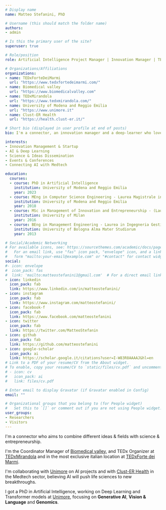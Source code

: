 ```yaml
---
# Display name
name: Matteo Stefanini, PhD

# Username (this should match the folder name)
authors:
- admin

# Is this the primary user of the site?
superuser: true

# Role/position
role: Artificial Intelligence Project Manager | Innovation Manager | TEDx Organizer

# Organizations/Affiliations
organizations:
- name: TEDxForteDeiMarmi
  url: "https://www.tedxfortedeimarmi.com/" 
- name: Biomedical valley
  url: "https://www.biomedicalvalley.com"
- name: TEDxMirandola
  url: "https://www.tedxmirandola.com/"
- name: University of Modena and Reggio Emilia
  url: "https://www.unimore.it"
- name: Clust-ER Health 
  url: "https://health.clust-er.it/"

# Short bio (displayed in user profile at end of posts)
bio: I'm a connector, an innovation manager and a deep-learner who loves freedom and combining different ideas with science and entrepreneurship. # Driven to be useful for people. #My research interests include Deep Learning, Genomics, Vision & Language and AI applied to Biomedical fields.

interests:
- Innovation Management & Startup
- AI & Deep Learning
- Science & Ideas Dissemination
- Events & Conferences
- Connecting AI with Medtech

education:
  courses:
  - course: PhD in Artificial Intelligence
    institution: University of Modena and Reggio Emilia
    year: 2023
  - course: MEng in Computer Science Engineering - Laurea Magistrale in Ingengeria Informatica
    institution: University of Modena and Reggio Emilia
    year: 2018
  - course: MSc in Management of Innovation and Entrepreneurship - (Laurea Magistrale)
    institution: University of Milan
    year: 2016
  - course: BEng in Management Engineering - Laurea in Ingegneria Gestionale
    institution: University of Bologna Alma Mater Studiorum
    year: 2013

# Social/Academic Networking
# For available icons, see: https://sourcethemes.com/academic/docs/page-builder/#icons
#   For an email link, use "fas" icon pack, "envelope" icon, and a link in the
#   form "mailto:your-email@example.com" or "#contact" for contact widget.
social:
#- icon: envelope
#  icon_pack: fas
#  link: 'mailto:matteostefanini1@gmail.com'  # For a direct email link, use "mailto:test@example.org".
- icon: linkedin
  icon_pack: fab
  link: https://www.linkedin.com/in/matteostefanini/
- icon: instagram
  icon_pack: fab
  link: https://www.instagram.com/matteostefanini/
- icon: facebook-f
  icon_pack: fab
  link: https://www.facebook.com/matteostefanini
- icon: twitter
  icon_pack: fab
  link: https://twitter.com/MatteoStefanin
- icon: github
  icon_pack: fab
  link: https://github.com/matteostefanini
- icon: google-scholar
  icon_pack: ai
  link: https://scholar.google.it/citations?user=I-W83R8AAAAJ&hl=en
# Link to a PDF of your resume/CV from the About widget.
# To enable, copy your resume/CV to `static/files/cv.pdf` and uncomment the lines below.
# - icon: cv
#   icon_pack: ai
#   link: files/cv.pdf

# Enter email to display Gravatar (if Gravatar enabled in Config)
email: ""

# Organizational groups that you belong to (for People widget)
#   Set this to `[]` or comment out if you are not using People widget.
user_groups:
- Researchers
- Visitors
---
```


I'm a connector who aims to combine different ideas & fields with science & entrepreneurship.

I'm the Coordinator Manager of [Biomedical valley](https://www.biomedicalvalley.com), and TEDx Organizer at [TEDxMirandola](https://www.tedxmirandola.com/) and in the most exclusive italian location at [TEDxForte dei Marmi](https://www.tedxfortedeimarmi.com/).

I'm collaborating with [Unimore](https://www.unimore.it) on AI projects and with [Clust-ER Health](https://health.clust-er.it/) in the Medtech sector, believing AI will push life sciences to new breakthroughs.

I got a PhD in Artificial Intelligence, working on Deep Learning and Transformer models at [Unimore](https://www.unimore.it), focusing on **Generative AI**,  **Vision & Language** and **Genomics**. 
